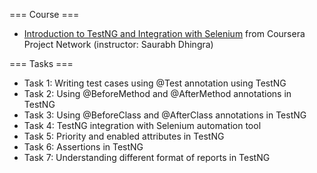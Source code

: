 === Course ===
- [Introduction to TestNG and Integration with Selenium](https://www.coursera.org/projects/introduction-to-testng-integration-with-selenium) from Coursera Project Network (instructor: Saurabh Dhingra)

=== Tasks ===
- Task 1: Writing test cases using @Test annotation using TestNG
- Task 2: Using @BeforeMethod and @AfterMethod annotations in TestNG
- Task 3: Using @BeforeClass and @AfterClass annotations in TestNG
- Task 4: TestNG integration with Selenium automation tool
- Task 5: Priority and enabled attributes in TestNG
- Task 6: Assertions in TestNG
- Task 7: Understanding different format of reports in TestNG